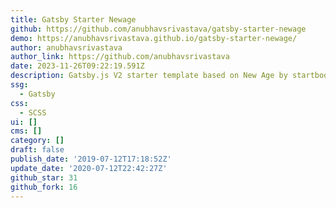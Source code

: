 ```yaml
---
title: Gatsby Starter Newage
github: https://github.com/anubhavsrivastava/gatsby-starter-newage
demo: https://anubhavsrivastava.github.io/gatsby-starter-newage/
author: anubhavsrivastava
author_link: https://github.com/anubhavsrivastava
date: 2023-11-26T09:22:19.591Z
description: Gatsby.js V2 starter template based on New Age by startbootstrap
ssg:
  - Gatsby
css:
  - SCSS
ui: []
cms: []
category: []
draft: false
publish_date: '2019-07-12T17:18:52Z'
update_date: '2020-07-12T22:42:27Z'
github_star: 31
github_fork: 16
---
```

